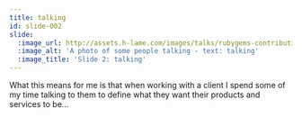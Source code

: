 ```yaml
---
title: talking
id: slide-002
slide:
  :image_url: http://assets.h-lame.com/images/talks/rubygems-contribution/slides/002.jpg
  :image_alt: 'A photo of some people talking - text: talking'
  :image_title: 'Slide 2: talking'
---
```

What this means for me is that when working with a client I spend some of my time talking to them to define what they want their products and services to be…

